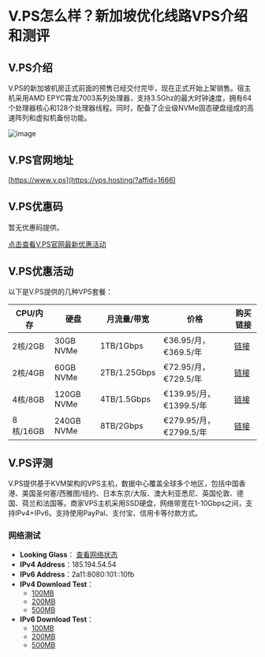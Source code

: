 # V.PS怎么样？新加坡优化线路VPS介绍和测评

## V.PS介绍
V.PS的新加坡机房正式前面的预售已经交付完毕，现在正式开始上架销售。宿主机采用AMD EPYC霄龙7003系列处理器，支持3.5Ghz的最大时钟速度，拥有64个处理器核心和128个处理器线程。同时，配备了企业级NVMe固态硬盘组成的高速阵列和虚拟机备份功能。

![image](https://github.com/tamaragabriel864259/V.PS/assets/167724250/1f50ba8e-544f-4fee-9274-07d03b134c28)

## V.PS官网地址
[https://www.v.ps](https://vps.hosting/?affid=1666)

## V.PS优惠码
暂无优惠码提供。

[点击查看V.PS官网最新优惠活动](https://vps.hosting/?affid=1666)

## V.PS优惠活动
以下是V.PS提供的几种VPS套餐：

| CPU/内存   | 硬盘      | 月流量/带宽   | 价格                   | 购买链接                    |
|-----------|-----------|---------------|------------------------|----------------------------|
| 2核/2GB   | 30GB NVMe | 1TB/1Gbps     | €36.95/月，€369.5/年   | [链接](https://vps.hosting/?affid=1666)       |
| 2核/4GB   | 60GB NVMe | 2TB/1.25Gbps  | €72.95/月，€729.5/年   | [链接](https://vps.hosting/?affid=1666)       |
| 4核/8GB   | 120GB NVMe| 4TB/1.5Gbps   | €139.95/月，€1399.5/年 | [链接](https://vps.hosting/?affid=1666)       |
| 8核/16GB  | 240GB NVMe| 8TB/2Gbps     | €279.95/月，€2799.5/年 | [链接](https://vps.hosting/?affid=1666)       |

## V.PS评测
V.PS提供基于KVM架构的VPS主机，数据中心覆盖全球多个地区，包括中国香港、美国圣何塞/西雅图/纽约、日本东京/大阪、澳大利亚悉尼、英国伦敦、德国、荷兰和法国等。商家VPS主机采用SSD硬盘，网络带宽在1-10Gbps之间，支持IPv4+IPv6。支持使用PayPal、支付宝、信用卡等付款方式。

### 网络测试
- **Looking Glass**： [查看网络状态](https://sin.lg.v.ps/)
- **IPv4 Address**：185.194.54.54
- **IPv6 Address**：2a11:8080:101::10fb
- **IPv4 Download Test**：
  - [100MB](http://185.194.54.54/100MB.test)
  - [200MB](http://185.194.54.54/200MB.test)
  - [500MB](http://185.194.54.54/500MB.test)
- **IPv6 Download Test**：
  - [100MB](http://[2a11:8080:101::10fb]/100MB.test)
  - [200MB](http://[2a11:8080:101::10fb]/200MB.test)
  - [500MB](http://[2a11:8080:101::10fb]/500MB.test)
